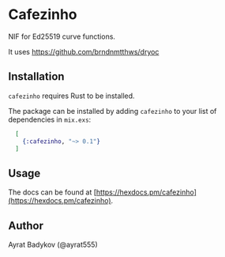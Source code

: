 # Cafezinho

NIF for Ed25519 curve functions.

It uses https://github.com/brndnmtthws/dryoc

## Installation

`cafezinho` requires Rust to be installed.

The package can be installed by adding `cafezinho` to your list of
dependencies in `mix.exs`:

```elixir
  [
    {:cafezinho, "~> 0.1"}
  ]
```

## Usage

The docs can be found at [https://hexdocs.pm/cafezinho](https://hexdocs.pm/cafezinho).

## Author

Ayrat Badykov (@ayrat555)
